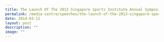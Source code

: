 ```yaml
---
title: The Launch Of The 2013 Singapore Sports Institute Annual Symposium
permalink: /media-centre/speeches/the-launch-of-the-2013-singapore-sports-institute-annual-symposium/
date: 2014-03-11
layout: post
description: ""
image: ""
---
```

